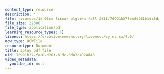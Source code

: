 ```yaml
---
content_type: resource
description: ''
file: /courses/18-06sc-linear-algebra-fall-2011/76991b37fec6d261b1dc3da7c4024d43_4PnArrxCZLE.pdf
file_size: 22306
file_type: application/pdf
learning_resource_types: []
license: https://creativecommons.org/licenses/by-nc-sa/4.0/
ocw_type: OCWFile
resourcetype: Document
title: 3play pdf file
uid: 76991b37-fec6-d261-b1dc-3da7c4024d43
video_metadata:
  youtube_id: null
---
```

